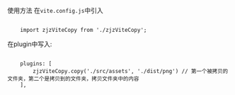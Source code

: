 使用方法
在`vite.config.js`中引入
```

    import zjzViteCopy from './zjzViteCopy';
```

在plugin中写入:

```

    plugins: [
        zjzViteCopy.copy('./src/assets', './dist/png') // 第一个被拷贝的文件夹，第二个是拷贝到的文件夹，拷贝文件夹中的内容
    ],

```
